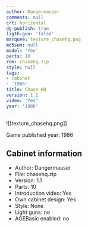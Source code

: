 ```yaml
---
author: Dangermauser
comments: null
crt: horizontal
dg-publish: true
ligth-gun: 'false'
marquee: texture_chasehq.png
md5sum: null
model: 'Yes'
parts: 10
rom: chasehq.zip
style: null
tags:
- cabinet
- '1986'
title: Chase HQ
version: 1.1
video: 'Yes'
year: '1986'
---
```


![[texture_chasehq.png]]

Game published year: 1986

## Cabinet information

- Author: Dangermauser
- File: chasehq.zip
- Version: 1.1
- Parts: 10
- Introduction video: Yes
- Own cabinet design: Yes
- Style: None
- Light guns: no
- AGEBasic enabled: no

